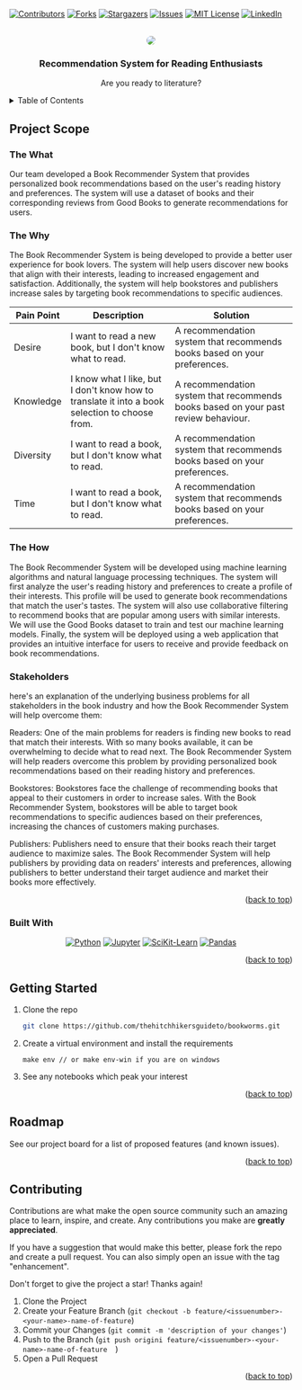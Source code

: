 

<!-- PROJECT SHIELDS -->

[![Contributors][contributors-shield]][contributors-url]
[![Forks][forks-shield]][forks-url]
[![Stargazers][stars-shield]][stars-url]
[![Issues][issues-shield]][issues-url]
[![MIT License][license-shield]][license-url]
[![LinkedIn][linkedin-shield]][linkedin-url]



<!-- PROJECT LOGO -->
<br />
<div align="center">
  <a href="https://github.com/thehitchhikersguideto/gymworkouts">
    <img src="https://img.freepik.com/free-vector/hand-drawn-flat-design-stack-books_23-2149331952.jpg?w=826&t=st=1678020261~exp=1678020861~hmac=7539b0a117cd1610f052ab1b11fddc03c8552a9f1894d273446a3b23d546eb5f" style="border-radius: 30px" >
  </a>

<h3 align="center">Recommendation System for Reading Enthusiasts</h3>


  <p align="center">
    Are you ready to literature? 
</div>



<!-- TABLE OF CONTENTS -->
<details>
  <summary>Table of Contents</summary>
  <ol>
    <li>
      <a href="#about-the-project">About The Project</a>
      <ul>
        <li><a href="#built-with">Built With</a></li>
      </ul>
    </li>
    <li><a href="#getting-started">Getting Started</a></li>
    <li><a href="#roadmap">Roadmap</a></li>
    <li><a href="#contributing">Contributing</a></li>

 

  </ol>
</details>



<!-- ABOUT THE CLASS -->
## Project Scope 
### The What
Our team developed a Book Recommender System that provides personalized book recommendations based on the user's reading history and preferences. The system will use a dataset of books and their corresponding reviews from Good Books to generate recommendations for users. 
<Description of the project and its purpose>

### The Why
The Book Recommender System is being developed to provide a better user experience for book lovers. The system will help users discover new books that align with their interests, leading to increased engagement and satisfaction. Additionally, the system will help bookstores and publishers increase sales by targeting book recommendations to specific audiences.



| Pain Point | Description | Solution |
| --- | --- | --- |
| Desire | I want to read a new book, but I don't know what to read. | A recommendation system that recommends books based on your preferences. |
| Knowledge | I know what I like, but I don't know how to translate it into a book selection to choose from. | A recommendation system that recommends books based on your past review behaviour. |
| Diversity | I want to read a book, but I don't know what to read. | A recommendation system that recommends books based on your preferences. |
| Time | I want to read a book, but I don't know what to read. | A recommendation system that recommends books based on your preferences. |


### The How
The Book Recommender System will be developed using machine learning algorithms and natural language processing techniques. The system will first analyze the user's reading history and preferences to create a profile of their interests. This profile will be used to generate book recommendations that match the user's tastes. The system will also use collaborative filtering to recommend books that are popular among users with similar interests. We will use the Good Books dataset to train and test our machine learning models. Finally, the system will be deployed using a web application that provides an intuitive interface for users to receive and provide feedback on book recommendations.


### Stakeholders
here's an explanation of the underlying business problems for all stakeholders in the book industry and how the Book Recommender System will help overcome them:

Readers: One of the main problems for readers is finding new books to read that match their interests. With so many books available, it can be overwhelming to decide what to read next. The Book Recommender System will help readers overcome this problem by providing personalized book recommendations based on their reading history and preferences.

Bookstores: Bookstores face the challenge of recommending books that appeal to their customers in order to increase sales. With the Book Recommender System, bookstores will be able to target book recommendations to specific audiences based on their preferences, increasing the chances of customers making purchases.

Publishers: Publishers need to ensure that their books reach their target audience to maximize sales. The Book Recommender System will help publishers by providing data on readers' interests and preferences, allowing publishers to better understand their target audience and market their books more effectively.

</div> 

<p align="right">(<a href="#readme-top">back to top</a>)</p>



### Built With
<div align="center">

[![Python][Python]][Python-url] 
[![Jupyter][Jupyter]][Jupyter-url]
[![SciKit-Learn][SciKit-Learn]][SciKit-Learn-url]
[![Pandas][Pandas]][Pandas-url]


</div> 


<p align="right">(<a href="#readme-top">back to top</a>)</p>



<!-- GETTING STARTED -->
## Getting Started

 


1. Clone the repo
   ```sh
   git clone https://github.com/thehitchhikersguideto/bookworms.git
   ```
2. Create a virtual environment and install the requirements
    ```
    make env // or make env-win if you are on windows

    ```
3. See any notebooks which peak your interest




<p align="right">(<a href="#readme-top">back to top</a>)</p>







<!-- USAGE EXAMPLES -->




<!-- ROADMAP -->
## Roadmap

See our project board for a list of proposed features (and known issues).



<p align="right">(<a href="#readme-top">back to top</a>)</p>



<!-- CONTRIBUTING -->
## Contributing

 Contributions are what make the open source community such an amazing place to learn, inspire, and create. Any contributions you make are **greatly appreciated**.



If you have a suggestion that would make this better, please fork the repo and create a pull request. You can also simply open an issue with the tag "enhancement".

Don't forget to give the project a star! Thanks again!

1. Clone the Project
2. Create your Feature Branch (`git checkout -b feature/<issuenumber>-<your-name>-name-of-feature`)
3. Commit your Changes (`git commit -m 'description of your changes'`)
4. Push to the Branch (`git push origini feature/<issuenumber>-<your-name>-name-of-feature  `)
5. Open a Pull Request

<p align="right">(<a href="#readme-top">back to top</a>)</p>



<!-- MARKDOWN LINKS & IMAGES [![Name][Shield]][url] -->
<!-- https://www.markdownguide.org/basic-syntax/#reference-style-links -->
[contributors-shield]: https://img.shields.io/github/contributors/vtwoptwo/CPPBasics.svg?style=for-the-badge
[contributors-url]: https://github.com/thehitchhikersguideto/bookworms/graphs/contributors
[forks-shield]: https://img.shields.io/github/forks/vtwoptwo/CPPBasics.svg?style=for-the-badge
[forks-url]: https://github.com/thehitchhikersguideto/gymworkouts/network/members
[stars-shield]: https://img.shields.io/github/stars/vtwoptwo/CPPBasics.svg?style=for-the-badge
[stars-url]: https://github.com/thehitchhikersguideto/gymworkouts/stargazers
[issues-shield]: https://img.shields.io/github/issues/vtwoptwo/CPPBasics.svg?style=for-the-badge
[issues-url]: https://github.com/thehitchhikersguideto/gymworkouts/issues
[license-shield]: https://img.shields.io/github/license/vtwoptwo/CPPBasics.svg?style=for-the-badge
[license-url]: https://github.com/thehitchhikersguideto/gymworkouts/blob/master/LICENSE.txt
[linkedin-shield]: https://img.shields.io/badge/-LinkedIn-black.svg?style=for-the-badge&logo=linkedin&colorB=555
[linkedin-url]: https://www.linkedin.com/in/vera-prohaska-31734b1b5/
[Next.js]: https://img.shields.io/badge/next.js-000000?style=for-the-badge&logo=nextdotjs&logoColor=white
[Next-url]: https://nextjs.org/
[React.js]: https://img.shields.io/badge/React-20232A?style=for-the-badge&logo=react&logoColor=61DAFB
[React-url]: https://reactjs.org/
[Vue.js]: https://img.shields.io/badge/Vue.js-35495E?style=for-the-badge&logo=vuedotjs&logoColor=4FC08D
[Vue-url]: https://vuejs.org/
[Angular.io]: https://img.shields.io/badge/Angular-DD0031?style=for-the-badge&logo=angular&logoColor=white
[Angular-url]: https://angular.io/
[Svelte.dev]: https://img.shields.io/badge/Svelte-4A4A55?style=for-the-badge&logo=svelte&logoColor=FF3E00
[Svelte-url]: https://svelte.dev/
[Laravel.com]: https://img.shields.io/badge/Laravel-FF2D20?style=for-the-badge&logo=laravel&logoColor=white
[Laravel-url]: https://laravel.com
[Bootstrap.com]: https://img.shields.io/badge/Bootstrap-563D7C?style=for-the-badge&logo=bootstrap&logoColor=white
[Bootstrap-url]: https://getbootstrap.com
[JQuery.com]: https://img.shields.io/badge/jQuery-0769AD?style=for-the-badge&logo=jquery&logoColor=white
[JQuery-url]: https://jquery.com 
[CPP-url]: https://cplusplus.com/
[C++]: https://img.shields.io/badge/C++-blue
[Python]: https://img.shields.io/badge/python-3670A0?style=for-the-badge&logo=python&logoColor=ffdd54
[Python-url]: https://www.python.org/
[Jupyter]: https://img.shields.io/badge/jupyter-%23FA0F00.svg?style=for-the-badge&logo=jupyter&logoColor=white
[Jupyter-url]: https://jupyter.org/
[SciKit-Learn]: https://img.shields.io/badge/scikit--learn-%23F7931E.svg?style=for-the-badge&logo=scikit-learn&logoColor=white
[SciKit-Learn-url]: https://scikit-learn.org/stable/
[Scipy]: https://img.shields.io/badge/scikit--learn-%23F7931E.svg?style=for-the-badge&logo=scikit-learn&logoColor=white
[Scipy-url]:https://scipy.org/
[Tensorflow]: https://img.shields.io/badge/TensorFlow-%23FF6F00.svg?style=for-the-badge&logo=TensorFlow&logoColor=white
[Tensorflow-url]:https://www.tensorflow.org/
[Pandas]: https://img.shields.io/badge/pandas-%23150458.svg?style=for-the-badge&logo=pandas&logoColor=white
[Pandas-url]: https://pandas.pydata.org/
